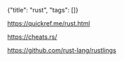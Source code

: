 {"title": "rust", "tags": []}

https://quickref.me/rust.html

https://cheats.rs/

https://github.com/rust-lang/rustlings

